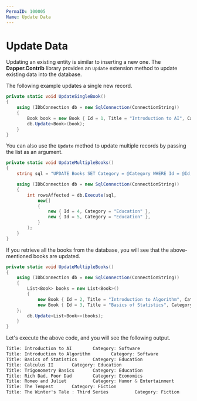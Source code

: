 ```yaml
---
PermaID: 100005
Name: Update Data
---
```


# Update Data

Updating an existing entity is similar to inserting a new one. The **Dapper.Contrib** library provides an `Update` extension method to update existing data into the database.

The following example updates a single new record.

```csharp
private static void UpdateSingleBook()
{
    using (IDbConnection db = new SqlConnection(ConnectionString))
    {
        Book book = new Book { Id = 1, Title = "Introduction to AI", Category = "Software", AuthorId = 1 };
        db.Update<Book>(book);
    }
}
```

You can also use the `Update` method to update multiple records by passing the list as an argument.

```csharp
private static void UpdateMultipleBooks()
{
    string sql = "UPDATE Books SET Category = @Category WHERE Id = @Id;";

    using (IDbConnection db = new SqlConnection(ConnectionString))
    {
        int rowsAffected = db.Execute(sql,
            new[]
            {
                new { Id = 4, Category = "Education" },
                new { Id = 5, Category = "Education" },
            }
        );
    }
}
```

If you retrieve all the books from the database, you will see that the above-mentioned books are updated.

```csharp
private static void UpdateMultipleBooks()
{
    using (IDbConnection db = new SqlConnection(ConnectionString))
    {
        List<Book> books = new List<Book>()
        {
            new Book { Id = 2, Title = "Introduction to Algorithm", Category = "Software", AuthorId = 1 },
            new Book { Id = 3, Title = "Basics of Statistics", Category = "Education", AuthorId = 2 },
    };
        db.Update<List<Book>>(books);
    }
}
```

Let's execute the above code, and you will see the following output.

```csharp
Title: Introduction to AI        Category: Software
Title: Introduction to Algorithm        Category: Software
Title: Basics of Statistics      Category: Education
Title: Calculus II       Category: Education
Title: Trigonometry Basics       Category: Education
Title: Rich Dad, Poor Dad        Category: Economics
Title: Romeo and Juliet          Category: Humor & Entertainment
Title: The Tempest       Category: Fiction
Title: The Winter's Tale : Third Series          Category: Fiction
```
